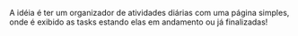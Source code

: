 A idéia é ter um organizador de atividades diárias com uma página simples, onde é exibido as tasks estando elas em andamento ou já finalizadas!
